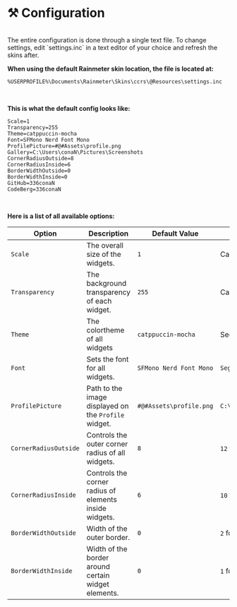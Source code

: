 # ⚒️ Configuration

<br>
The entire configuration is done through a single text file.
To change settings, edit `settings.inc` in a text editor of your choice and refresh the skins after.
<br>

**When using the default Rainmeter skin location, the file is located at:**
```
%USERPROFILE%\Documents\Rainmeter\Skins\ccrs\@Resources\settings.inc
```
<br>

**This is what the default config looks like:**
```
Scale=1
Transparency=255
Theme=catppuccin-mocha
Font=SFMono Nerd Font Mono
ProfilePicture=#@#Assets\profile.png
Gallery=C:\Users\conaN\Pictures\Screenshots
CornerRadiusOutside=8
CornerRadiusInside=6
BorderWidthOutside=0
BorderWidthInside=0
GitHub=336conaN
CodeBerg=336conaN
```
<br>

**Here is a list of all available options:**

| **Option**             | **Description**                                        | **Default Value**          | **Example**                                              |
|------------------------|--------------------------------------------------------|----------------------------|----------------------------------------------------------|
| `Scale`                | The overall size of the widgets.                       | `1`                        | Can range from `0.1` to `99`.                            |
| `Transparency`         | The background transparency of each widget.            | `255`                      | Can range from `0` to `255`.                             |
| `Theme`                | The colortheme of all widgets                          | `catppuccin-mocha`         | See all currently available themes [here](./themes.md).  |
| `Font`                 | Sets the font for all widgets.                         | `SFMono Nerd Font Mono`    | `Segoe UI`                                               |
| `ProfilePicture`       | Path to the image displayed on the `Profile` widget.   | `#@#Assets\profile.png`    | `C:\Users\RickAshley\Pictures\rickroll.png`              |
| `CornerRadiusOutside`  | Controls the outer corner radius of all widgets.       | `8`                        | `12` for more rounded corners.                           |
| `CornerRadiusInside`   | Controls the corner radius of elements inside widgets. | `6`                        | `10` for more rounded elements.                          |
| `BorderWidthOutside`   | Width of the outer border.                             | `0`                        | `2` for a 2px border around all widgets.                 |
| `BorderWidthInside`    | Width of the border around certain widget elements.    | `0`                        | `1` for a 1px border around certain elements.            |
